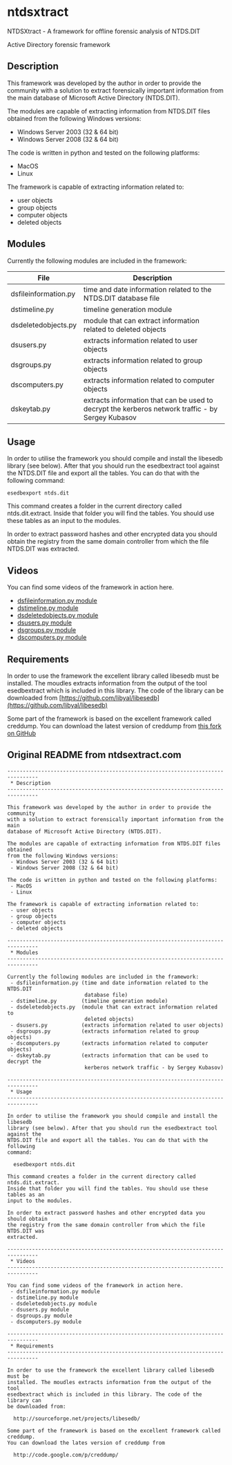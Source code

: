 ntdsxtract
==========

NTDSXtract - A framework for offline forensic analysis of NTDS.DIT

Active Directory forensic framework

## Description

This framework was developed by the author in order to provide the community
with a solution to extract forensically important information from the main
database of Microsoft Active Directory (NTDS.DIT).

The modules are capable of extracting information from NTDS.DIT files obtained
from the following Windows versions:
 - Windows Server 2003 (32 & 64 bit)
 - Windows Server 2008 (32 & 64 bit)

The code is written in python and tested on the following platforms:
 - MacOS
 - Linux

The framework is capable of extracting information related to:
 - user objects
 - group objects
 - computer objects
 - deleted objects
 
## Modules

Currently the following modules are included in the framework:

| File | Description |
| ---- | ----------- |
| dsfileinformation.py | time and date information related to the NTDS.DIT database file |
| dstimeline.py | timeline generation module |
| dsdeletedobjects.py | module that can extract information related to deleted objects |
| dsusers.py | extracts information related to user objects |
| dsgroups.py | extracts information related to group objects |
| dscomputers.py | extracts information related to computer objects |
| dskeytab.py | extracts information that can be used to decrypt the kerberos network traffic - by Sergey Kubasov |

## Usage 

In order to utilise the framework you should compile and install the libesedb
library (see below). After that you should run the esedbextract tool against the
NTDS.DIT file and export all the tables. You can do that with the following
command:

    esedbexport ntds.dit

This command creates a folder in the current directory called ntds.dit.extract.
Inside that folder you will find the tables. You should use these tables as an
input to the modules.

In order to extract password hashes and other encrypted data you should obtain
the registry from the same domain controller from which the file NTDS.DIT was
extracted.

## Videos

You can find some videos of the framework in action here.
 - [dsfileinformation.py module](https://github.com/danzek/ntdsxtract/raw/master/resources/dsfileinformation.mov)
 - [dstimeline.py module](https://github.com/danzek/ntdsxtract/raw/master/resources/dstimeline.mov)
 - [dsdeletedobjects.py module](https://github.com/danzek/ntdsxtract/raw/master/resources/dsdeletedobjects.mov)
 - [dsusers.py module](https://github.com/danzek/ntdsxtract/raw/master/resources/dsusers.mov)
 - [dsgroups.py module](https://github.com/danzek/ntdsxtract/raw/master/resources/dsgroups.mov)
 - [dscomputers.py module](https://github.com/danzek/ntdsxtract/raw/master/resources/dscomputers.mov)

## Requirements

In order to use the framework the excellent library called libesedb must be
installed. The moudles extracts information from the output of the tool
esedbextract which is included in this library. The code of the library can
be downloaded from [https://github.com/libyal/libesedb](https://github.com/libyal/libesedb)

Some part of the framework is based on the excellent framework called creddump.
You can download the latest version of creddump from [this fork on GitHub](https://github.com/danzek/creddump)


## Original README from ntdsextract.com

```
--------------------------------------------------------------------------------
 * Description
--------------------------------------------------------------------------------

This framework was developed by the author in order to provide the community
with a solution to extract forensically important information from the main
database of Microsoft Active Directory (NTDS.DIT).

The modules are capable of extracting information from NTDS.DIT files obtained
from the following Windows versions:
 - Windows Server 2003 (32 & 64 bit)
 - Windows Server 2008 (32 & 64 bit)

The code is written in python and tested on the following platforms:
 - MacOS
 - Linux

The framework is capable of extracting information related to:
 - user objects
 - group objects
 - computer objects
 - deleted objects

--------------------------------------------------------------------------------
 * Modules
--------------------------------------------------------------------------------

Currently the following modules are included in the framework:
 - dsfileinformation.py (time and date information related to the NTDS.DIT
                         database file)
 - dstimeline.py        (timeline generation module)
 - dsdeletedobjects.py  (module that can extract information related to
                         deleted objects)
 - dsusers.py           (extracts information related to user objects)
 - dsgroups.py          (extracts information related to group objects)
 - dscomputers.py       (extracts information related to computer objects)
 - dskeytab.py          (extracts information that can be used to decrypt the
                         kerberos network traffic - by Sergey Kubasov)

--------------------------------------------------------------------------------
 * Usage
--------------------------------------------------------------------------------

In order to utilise the framework you should compile and install the libesedb
library (see below). After that you should run the esedbextract tool against the
NTDS.DIT file and export all the tables. You can do that with the following
command:

  esedbexport ntds.dit

This command creates a folder in the current directory called ntds.dit.extract.
Inside that folder you will find the tables. You should use these tables as an
input to the modules.

In order to extract password hashes and other encrypted data you should obtain
the registry from the same domain controller from which the file NTDS.DIT was
extracted.

--------------------------------------------------------------------------------
 * Videos
--------------------------------------------------------------------------------

You can find some videos of the framework in action here.
 - dsfileinformation.py module
 - dstimeline.py module
 - dsdeletedobjects.py module
 - dsusers.py module
 - dsgroups.py module
 - dscomputers.py module

--------------------------------------------------------------------------------
 * Requirements
--------------------------------------------------------------------------------

In order to use the framework the excellent library called libesedb must be
installed. The moudles extracts information from the output of the tool
esedbextract which is included in this library. The code of the library can
be downloaded from:

  http://sourceforge.net/projects/libesedb/

Some part of the framework is based on the excellent framework called creddump.
You can download the lates version of creddump from

  http://code.google.com/p/creddump/
```
